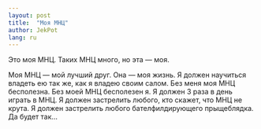 ```yaml
---
layout: post
title:  "Моя МНЦ"
author: JekPot
lang: ru
---
```


Это моя МНЦ. Таких МНЦ много, но эта — моя.

Моя МНЦ — мой лучший друг. Она — моя жизнь. Я должен научиться владеть ею так же, как я владею своим салом. Без меня моя МНЦ бесполезна. Без моей МНЦ бесполезен я. Я должен 3 раза в день играть в МНЦ. Я должен застрелить любого, кто скажет, что МНЦ не крута. Я должен застрелить любого бателфилдирующего прыщеблядка. Да будет так...